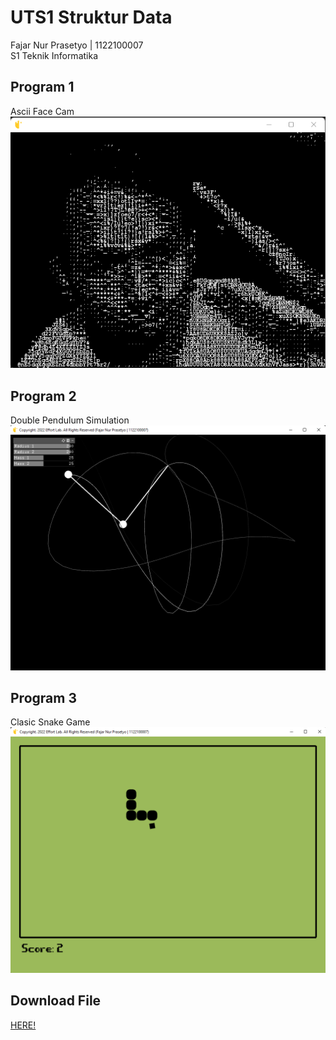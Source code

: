# UTS1 Struktur Data
Fajar Nur Prasetyo | 1122100007<br />
S1 Teknik Informatika

## Program 1
Ascii Face Cam<br />
![alt Ascii Face Cam](https://github.com/fajarnurprasetyo/UTS1_StrukturData/raw/master/img/Screenshot_1.png)

## Program 2
Double Pendulum Simulation<br />
![alt Ascii Face Cam](https://github.com/fajarnurprasetyo/UTS1_StrukturData/raw/master/img/Screenshot_2.png)

## Program 3
Clasic Snake Game<br />
![alt Ascii Face Cam](https://github.com/fajarnurprasetyo/UTS1_StrukturData/raw/master/img/Screenshot_3.png)

## Download File
<a href="https://github.com/fajarnurprasetyo/UTS1_StrukturData/releases/download/study/UTS1_StrukturData_FajarNurPrasetyo_1122100007.zip" download>HERE!</a>
